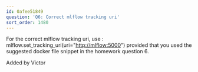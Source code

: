 ```yaml
---
id: 0afee51849
question: 'Q6: Correct mlflow tracking uri'
sort_order: 1480
---
```


For the correct mlflow tracking uri, use : mlflow.set_tracking_uri(uri="[http://mlflow:5000](http://mlflow:5000)") provided that you used the suggested docker file snippet in the homework question 6.

Added by Victor

